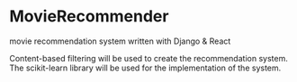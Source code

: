 # MovieRecommender
movie recommendation system written with Django &amp; React

Content-based filtering will be used to create the recommendation system.
The scikit-learn library will be used for the implementation of the system.
